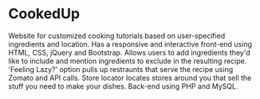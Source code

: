 # CookedUp
Website for customized cooking tutorials based on user-specified ingredients and location. Has a responsive and interactive front-end using HTML, CSS, jQuery and Bootstrap.
Allows users to add ingredients they'd like to include and mention ingredients to exclude in the resulting recipe. 
'Feeling Lazy?' option pulls up restraunts that serve the recipe using Zomato and API calls.
Store locator locates stores around you that sell the stuff you need to make your dishes. 
Back-end using PHP and MySQL.
